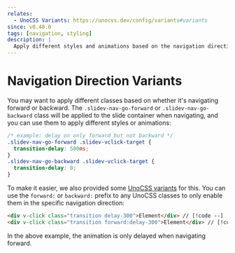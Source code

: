 ```yaml
---
relates:
  - UnoCSS Variants: https://unocss.dev/config/variants#variants
since: v0.48.0
tags: [navigation, styling]
description: |
  Apply different styles and animations based on the navigation direction.
---
```


# Navigation Direction Variants

You may want to apply different classes based on whether it's navigating forward or backward. The `.slidev-nav-go-forward` or `.slidev-nav-go-backward` class will be applied to the slide container when navigating, and you can use them to apply different styles or animations:

```css
/* example: delay on only forward but not backward */
.slidev-nav-go-forward .slidev-vclick-target {
  transition-delay: 500ms;
}
.slidev-nav-go-backward .slidev-vclick-target {
  transition-delay: 0;
}
```

To make it easier, we also provided some [UnoCSS variants](https://github.com/slidevjs/slidev/blob/6adcf2016b8fb0cab65cf150221f1f67a76a2dd8/packages/client/uno.config.ts#L32-L38) for this. You can use the `forward:` or `backward:` prefix to any UnoCSS classes to only enable them in the specific navigation direction:

```html
<div v-click class="transition delay-300">Element</div> // [!code --]
<div v-click class="transition forward:delay-300">Element</div> // [!code ++]
```

In the above example, the animation is only delayed when navigating forward.
